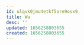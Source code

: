 ```yaml
---
id: ulqvk0jmu4etkf5ore9osx9
title: Wa
desc: ''
updated: 1656258803655
created: 1656258803655
---
```


